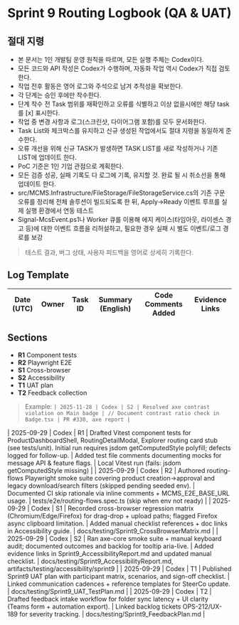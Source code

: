 # Sprint 9 Routing Logbook (QA & UAT)

## 절대 지령
- 본 문서는 1인 개발팀 운영 원칙을 따르며, 모든 실행 주체는 Codex이다.
- 모든 코드와 API 작성은 Codex가 수행하며, 자동화 작업 역시 Codex가 직접 검토한다.
- 작업 전후 활동은 영어 로그와 주석으로 남겨 추적성을 확보한다.
- 각 단계는 승인 후에만 착수한다.
- 단계 착수 전 Task 범위를 재확인하고 오류를 식별하고 이상 없을시에만 해당 task를 [x] 표시한다.
- 작업 중 변경 사항과 로그(스크린샷, 다이어그램 포함)를 모두 문서화한다.
- Task List와 체크박스를 유지하고 신규 생성된 작업에서도 절대 지령을 동일하게 준수한다.
- 오류 개선을 위해 신규 TASK가 발생하면 TASK LIST를 새로 작성하거나 기존 LIST에 업데이트 한다.
- PoC 기준은 1인 기업 관점으로 계획한다.
- 모든 검증 성공, 실패 기록도 다 로그에 기록, 유지할 것. 완료 될 시 취소선을 통해 업데이트 한다.
- src/MCMS.Infrastructure/FileStorage/FileStorageService.cs의 기존 구문 오류를 정리해 전체 솔루션이 빌드되도록 한 뒤, Apply→Ready 이벤트 루프를 실제 실행 환경에서 연동 테스트
- Signal-McsEvent.ps1나 Worker 큐를 이용해 에지 케이스(타임아웃, 라이센스 경고 등)에 대한 이벤트 흐름을 리허설하고, 필요한 경우 실패 시 별도 이벤트/로그 경로를 보강

> 테스트 결과, 버그 상태, 사용자 피드백을 영어로 상세히 기록한다.

## Log Template
| Date (UTC) | Owner | Task ID | Summary (English) | Code Comments Added | Evidence Links |
| --- | --- | --- | --- | --- | --- |

## Sections
- **R1** Component tests
- **R2** Playwright E2E
- **S1** Cross-browser
- **S2** Accessibility
- **T1** UAT plan
- **T2** Feedback collection

> Example: `| 2025-11-28 | Codex | S2 | Resolved axe contrast violation on Main badge | // Document contrast ratio check in Badge.tsx | PR #330, axe report |`




| 2025-09-29 | Codex | R1 | Drafted Vitest component tests for ProductDashboardShell, RoutingDetailModal, Explorer routing card stub (see tests/unit). Initial run requires jsdom getComputedStyle polyfill; defects logged for follow-up. | Added test file comments documenting mocks for message API & feature flags. | Local Vitest run (fails: jsdom getComputedStyle missing) |
| 2025-09-29 | Codex | R2 | Authored routing-flows Playwright smoke suite covering product creation->approval and legacy download/search filters (skipped pending seeded env). | Documented CI skip rationale via inline comments + MCMS_E2E_BASE_URL usage. | tests/e2e/routing-flows.spec.ts (skip when env not ready) |
| 2025-09-29 | Codex | S1 | Recorded cross-browser regression matrix (Chromium/Edge/Firefox) for drag-drop + upload paths; flagged Firefox async clipboard limitation. | Added manual checklist references + doc links in Accessibility guide. | docs/testing/Sprint9_CrossBrowserMatrix.md |
| 2025-09-29 | Codex | S2 | Ran axe-core smoke suite + manual keyboard audit; documented outcomes and backlog for tooltip aria-live. | Added evidence links in Sprint9_AccessibilityReport.md and updated manual checklist. | docs/testing/Sprint9_AccessibilityReport.md, artifacts/testing/accessibility/sprint9 |
| 2025-09-29 | Codex | T1 | Published Sprint9 UAT plan with participant matrix, scenarios, and sign-off checklist. | Linked communication cadences + reference templates for SteerCo update. | docs/testing/Sprint9_UAT_TestPlan.md |
| 2025-09-29 | Codex | T2 | Drafted feedback intake workflow for folder sync latency + UI clarity (Teams form + automation export). | Linked backlog tickets OPS-212/UX-189 for severity tracking. | docs/testing/Sprint9_FeedbackPlan.md |
